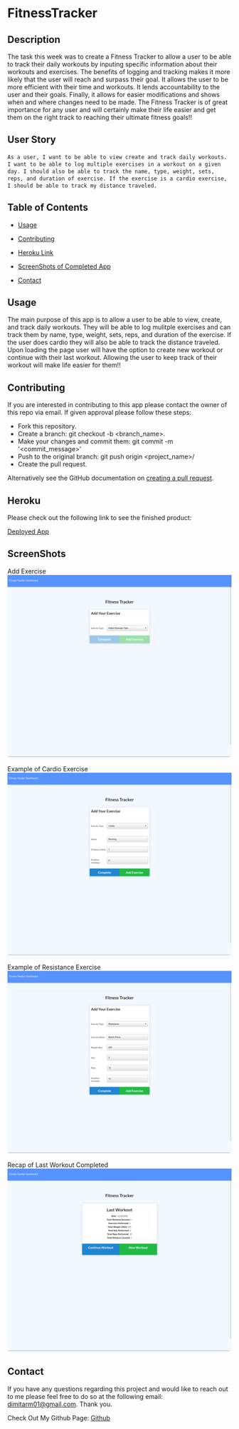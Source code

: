 # FitnessTracker

## Description

The task this week was to create a Fitness Tracker to allow a user to be able to track their daily workouts by inputing specific information about their workouts and exercises. The benefits of logging and tracking
makes it more likely that the user will reach and surpass their goal. It allows the user to be more efficient with their time and workouts. It lends accountability to the user and their goals. Finally, it allows for easier modifications and shows when and where changes need to be made. The Fitness Tracker is of great importance for any user and will certainly make their life easier and get them on the right track to reaching their ultimate fitness goals!!

## User Story

```
As a user, I want to be able to view create and track daily workouts. I want to be able to log multiple exercises in a workout on a given day. I should also be able to track the name, type, weight, sets, reps, and duration of exercise. If the exercise is a cardio exercise, I should be able to track my distance traveled.
```

## Table of Contents

* [Usage](#usage)

* [Contributing](#Contributing)

* [Heroku Link](#heroku)

* [ScreenShots of Completed App](#screenshots)

* [Contact](#contact)

## Usage

The main purpose of this app is to allow a user to be able to view, create, and track daily workouts. They will be able to log mulitple exercises and can track them by name, type, weight, sets, reps, and duration of the exercise. If the user does cardio they will also be able to track the distance traveled. Upon loading the page user will have the option to create new workout or continue with their last workout. Allowing the user to keep track of their workout will make life easier for them!!

## Contributing

If you are interested in contributing to this app please contact the owner of this repo via email. If given approval please follow these steps:

* Fork this repository.
* Create a branch: git checkout -b <branch_name>.
* Make your changes and commit them: git commit -m '<commit_message>'
* Push to the original branch: git push origin <project_name>/<location>
* Create the pull request.

Alternatively see the GitHub documentation on [creating a pull request](https://docs.github.com/en/free-pro-team@latest/github/collaborating-with-issues-and-pull-requests/creating-a-pull-request).

## Heroku

Please check out the following link to see the finished product:

[Deployed App](https://dm-fit-app.herokuapp.com/)

## ScreenShots

Add Exercise
![Add Exercise](public/assets/images/AddExercise.png)

Example of Cardio Exercise
![Cardio](public/assets/images/CardioExercise.png)

Example of Resistance Exercise
![Resistance](public/assets/images/ResistanceExercise.png)

Recap of Last Workout Completed
![Last Workout](public/assets/images/LastWorkout.png)

## Contact
If you have any questions regarding this project and would like to reach out to me please feel free to do so at the following email: dimitarm01@gmail.com. Thank you.

Check Out My Github Page:
[Github](https://github.com/dspark8916)